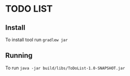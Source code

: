 # TODO LIST
## Install
To  install tool run `gradlew jar`
## Running
To run `java -jar build/libs/ToDoList-1.0-SNAPSHOT.jar`